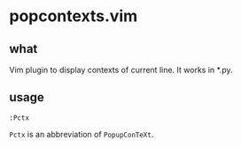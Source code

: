 # popcontexts.vim
## what
Vim plugin to display contexts of current line.
It works in *.py.
## usage
```
:Pctx
```
`Pctx` is an abbreviation of `PopupConTeXt`.
